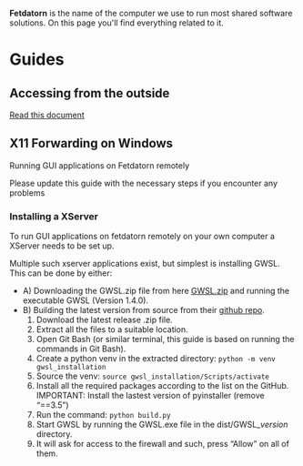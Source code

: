 **Fetdatorn** is the name of the computer we use to run most shared software solutions. On this page you'll find everything related to it.

# Guides

## Accessing from the outside
[Read this document](https://liuonline.sharepoint.com/:w:/r/sites/ToeBiters/Shared%20Documents/Files/Accessing%20Fetdatorn%20remotely.docx?d=w30b726675013425f9a12c631a33943ef&csf=1&web=1&e=GdSODA)

## X11 Forwarding on Windows
Running GUI applications on Fetdatorn remotely 

Please update this guide with the necessary steps if you encounter any problems 

### Installing a XServer

To run GUI applications on fetdatorn remotely on your own computer a XServer needs to be set up. 

Multiple such xserver applications exist, but simplest is installing GWSL. This can be done by either: 

* A) Downloading the GWSL.zip file from here [GWSL.zip](https://liuonline.sharepoint.com/:u:/r/sites/ToeBiters/Shared%20Documents/Files/GWSL.zip?csf=1&web=1&e=XSHDkE) and running the executable GWSL (Version 1.4.0). 
* B) Building the latest version from source from their [github repo](https://github.com/Opticos/GWSL-Source).
  1. Download the latest release .zip file. 
  2. Extract all the files to a suitable location. 
  3. Open Git Bash (or similar terminal, this guide is based on running the commands in Git Bash). 
  4. Create a python venv in the extracted directory: `python -m venv gwsl_installation `
  5. Source the venv: `source gwsl_installation/Scripts/activate`
  6. Install all the required packages according to the list on the GitHub. IMPORTANT: Install the lastest version of pyinstaller (remove “==3.5”) 
  7. Run the command: `python build.py `
  8. Start GWSL by running the GWSL.exe file in the dist/GWSL_*version* directory. 
  9. It will ask for access to the firewall and such, press “Allow” on all of them.